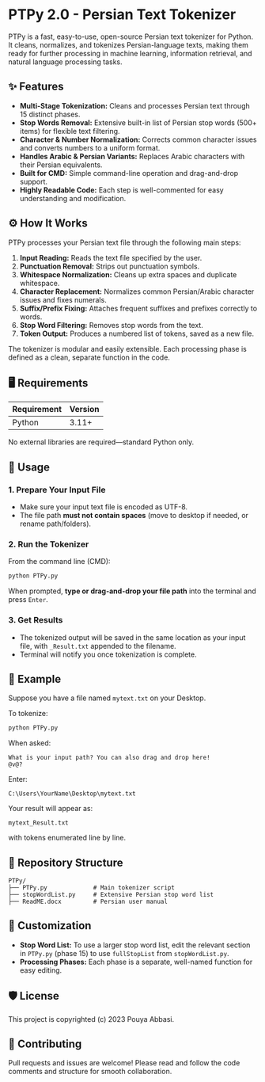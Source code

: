 # PTPy 2.0 - Persian Text Tokenizer

PTPy is a fast, easy-to-use, open-source Persian text tokenizer for Python. It cleans, normalizes, and tokenizes Persian-language texts, making them ready for further processing in machine learning, information retrieval, and natural language processing tasks.

## ✨ Features

- **Multi-Stage Tokenization:** Cleans and processes Persian text through 15 distinct phases.
- **Stop Words Removal:** Extensive built-in list of Persian stop words (500+ items) for flexible text filtering.
- **Character & Number Normalization:** Corrects common character issues and converts numbers to a uniform format.
- **Handles Arabic & Persian Variants:** Replaces Arabic characters with their Persian equivalents.
- **Built for CMD:** Simple command-line operation and drag-and-drop support.
- **Highly Readable Code:** Each step is well-commented for easy understanding and modification.

## ⚙️ How It Works

PTPy processes your Persian text file through the following main steps:

1. **Input Reading:** Reads the text file specified by the user.
2. **Punctuation Removal:** Strips out punctuation symbols.
3. **Whitespace Normalization:** Cleans up extra spaces and duplicate whitespace.
4. **Character Replacement:** Normalizes common Persian/Arabic character issues and fixes numerals.
5. **Suffix/Prefix Fixing:** Attaches frequent suffixes and prefixes correctly to words.
6. **Stop Word Filtering:** Removes stop words from the text.
7. **Token Output:** Produces a numbered list of tokens, saved as a new file.

The tokenizer is modular and easily extensible. Each processing phase is defined as a clean, separate function in the code.

## 🖥️ Requirements

| Requirement        | Version   |
|--------------------|-----------|
| Python             | 3.11+     |

No external libraries are required—standard Python only.

## 🚀 Usage

### 1. Prepare Your Input File

- Make sure your input text file is encoded as UTF-8.
- The file path **must not contain spaces** (move to desktop if needed, or rename path/folders).

### 2. Run the Tokenizer

From the command line (CMD):

```sh
python PTPy.py
```

When prompted, **type or drag-and-drop your file path** into the terminal and press `Enter`.

### 3. Get Results

- The tokenized output will be saved in the same location as your input file, with `_Result.txt` appended to the filename. 
- Terminal will notify you once tokenization is complete.

## 📝 Example

Suppose you have a file named `mytext.txt` on your Desktop.

To tokenize:

```sh
python PTPy.py
```

When asked:

```
What is your input path? You can also drag and drop here!
@v@?
```

Enter:

```
C:\Users\YourName\Desktop\mytext.txt
```

Your result will appear as:

```
mytext_Result.txt
```

with tokens enumerated line by line.

## 📁 Repository Structure

```
PTPy/
├── PTPy.py             # Main tokenizer script
├── stopWordList.py     # Extensive Persian stop word list
├── ReadME.docx         # Persian user manual
```

## 📂 Customization

- **Stop Word List:** To use a larger stop word list, edit the relevant section in `PTPy.py` (phase 15) to use `fullStopList` from `stopWordList.py`.
- **Processing Phases:** Each phase is a separate, well-named function for easy editing.

## 🛡️ License

This project is copyrighted (c) 2023 Pouya Abbasi.

## 🤝 Contributing

Pull requests and issues are welcome! Please read and follow the code comments and structure for smooth collaboration.
